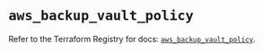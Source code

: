 # `aws_backup_vault_policy`

Refer to the Terraform Registry for docs: [`aws_backup_vault_policy`](https://registry.terraform.io/providers/hashicorp/aws/5.71.0/docs/resources/backup_vault_policy).
